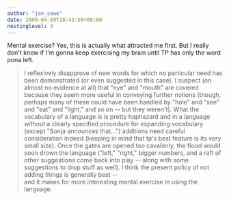 ```yaml
---
author: "jan_sewe"
date: 2009-04-09T18:43:50+00:00
nestinglevel: 3
---
```

Mental exercise? Yes, this is actually what attracted me first. But I really don't know if I'm gonna keep exercising my brain until TP has only the word pona left.  

> I reflexively disapprove of new words for which no particular need has been demonstrated (or even suggested in this case). I suspect (on almost no evidence at all) that "eye" and "mouth" are covered because they seem more useful in conveying further notions (though, perhaps many of these could have been handled by "hole" and "see" and "eat" and "light," and so on -- but they weren't). What the vocabulary of a language is is pretty haphazard and in a language without a clearly specified procedure for expanding vocabulary (except "Sonja announces that...") additions need careful consideration indeed (keeping in mind that tp's best feature is its very small size). Once the gates are opened too cavalierly, the flood would soon drown the language ("left," "right," bigger numbers, and a raft of other suggestions come back into play -- along with some suggestions to drop stuff as well). I think the present policy of not adding things is generally best --  
> and it makes for more interesting mental exercise in using the language.  
>